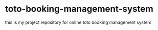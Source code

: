 # toto-booking-management-system
this is my project repository for online toto booking management system.
